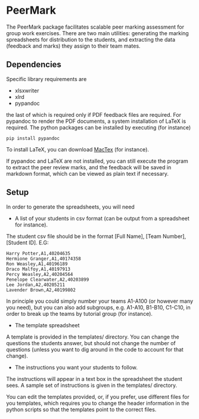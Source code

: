 PeerMark
========

The PeerMark package facilitates scalable peer marking assessment for group work
exercises. There are two main utilities: generating the marking spreadsheets for
distribution to the students, and extracting the data (feedback and marks) they
assign to their team mates. 

Dependencies
------------

Specific library requirements are

* xlsxwriter
* xlrd
* pypandoc

the last of which is required only if PDF feedback files are required. For
pypandoc to render the PDF documents, a system installation of LaTeX is
required. The python packages can be installed by executing (for instance) 

    pip install pypandoc

To install LaTeX, you can download [MacTex](http://www.tug.org/mactex/downloading.html) (for instance). 

If pypandoc and LaTeX are not installed, you can still execute the program to
extract the peer review marks, and the feedback will be saved in markdown
format, which can be viewed as plain text if necessary. 

Setup
---------

In order to generate the spreadsheets, you will need

* A list of your students in csv format (can be output from a spreadsheet for
   instance).

The student csv file should be in the format [Full Name], [Team Number],
[Student ID]. E.G:

    Harry Potter,A1,40204635
    Hermione Granger,A1,40174358
    Ron Weasley,A1,40196189
    Draco Malfoy,A1,40197913
    Percy Weasley,A2,40204564
    Penelope Clearwater,A2,40203899
    Lee Jordan,A2,40205211
    Lavender Brown,A2,40199802

In principle you could simply number your teams A1-A100 (or however many you
need), but you can also add subgroups, e.g. A1-A10, B1-B10, C1-C10, in order to
break up the teams by tutorial group (for instance).

* The template spreadsheet

A template is provided in the templates/ directory. You can change the questions
the students answer, but should not change the number of questions (unless you
want to dig around in the code to account for that change). 

* The instructions you want your students to follow. 

The instructions will appear in a text box in the spreadsheet the student sees.
A sample set of instructions is given in the templates/ directory. 

You can edit the templates provided, or, if you prefer, use different files for
you templates, which requires you to change the header information in the python
scripts so that the templates point to the correct files. 

